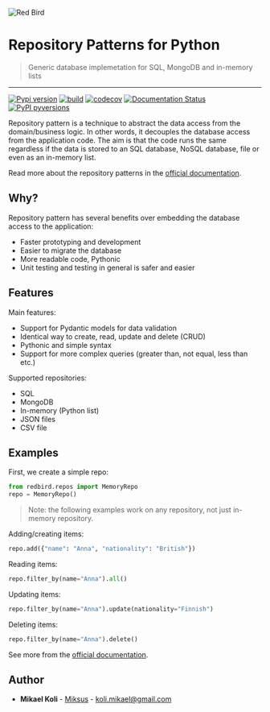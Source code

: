 ![Red Bird](https://raw.githubusercontent.com/Miksus/red-bird/master/docs/logo.svg)


# Repository Patterns for Python
> Generic database implemetation for SQL, MongoDB and in-memory lists

---

[![Pypi version](https://badgen.net/pypi/v/redbird)](https://pypi.org/project/redbird/)
[![build](https://github.com/Miksus/red-bird/actions/workflows/main.yml/badge.svg?branch=master)](https://github.com/Miksus/red-bird/actions/workflows/main.yml)
[![codecov](https://codecov.io/gh/Miksus/red-bird/branch/master/graph/badge.svg?token=GVBWCKHL1N)](https://codecov.io/gh/Miksus/red-bird)
[![Documentation Status](https://readthedocs.org/projects/red-bird/badge/?version=latest)](https://red-bird.readthedocs.io)
[![PyPI pyversions](https://badgen.net/pypi/python/redbird)](https://pypi.org/project/redbird/)

Repository pattern is a technique to abstract the data access from
the domain/business logic. In other words, it decouples the database 
access from the application code. The aim is that the code runs the 
same regardless if the data is stored to an SQL database, NoSQL 
database, file or even as an in-memory list.

Read more about the repository patterns in the [official documentation](https://red-bird.readthedocs.io).

## Why?

Repository pattern has several benefits over embedding the 
database access to the application:

- Faster prototyping and development
- Easier to migrate the database
- More readable code, Pythonic
- Unit testing and testing in general is safer and easier 

## Features

Main features:

- Support for Pydantic models for data validation
- Identical way to create, read, update and delete (CRUD)
- Pythonic and simple syntax
- Support for more complex queries (greater than, not equal, less than etc.)

Supported repositories:

- SQL
- MongoDB
- In-memory (Python list)
- JSON files
- CSV file

## Examples

First, we create a simple repo:

```python
from redbird.repos import MemoryRepo
repo = MemoryRepo()
```

> Note: the following examples work on any repository, not just in-memory repository.

Adding/creating items:

```python
repo.add({"name": "Anna", "nationality": "British"})
```

Reading items:

```python
repo.filter_by(name="Anna").all()
```

Updating items:

```python
repo.filter_by(name="Anna").update(nationality="Finnish")
```

Deleting items:

```python
repo.filter_by(name="Anna").delete()
```

See more from the [official documentation](https://red-bird.readthedocs.io).

## Author

* **Mikael Koli** - [Miksus](https://github.com/Miksus) - koli.mikael@gmail.com